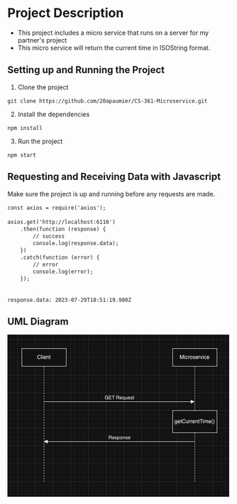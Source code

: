# Project Description

* This project includes a micro service that runs on a server for my partner's project
* This micro service will return the current time in ISOString format.

## Setting up and Running the Project

1. Clone the project
```
git clone https://github.com/20apaumier/CS-361-Microservice.git
```
2. Install the dependencies
```
npm install
```
3. Run the project
```
npm start
```

## Requesting and Receiving Data with Javascript

Make sure the project is up and running before any requests are made.

```
const axios = require('axios');

axios.get('http://localhost:6116')
    .then(function (response) {
        // success
        console.log(response.data);
    })
    .catch(function (error) {
        // error
        console.log(error);
    });


response.data: 2023-07-29T18:51:19.980Z
```

## UML Diagram

![UML Diagram](https://github.com/20apaumier/CS-361-Microservice/blob/main/Microservice%20UML.png)